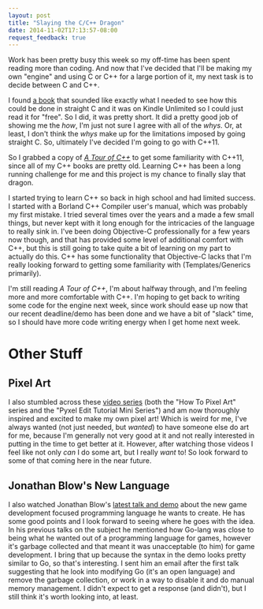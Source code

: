 ```yaml
---
layout: post
title: "Slaying the C/C++ Dragon"
date: 2014-11-02T17:13:57-08:00
request_feedback: true
---
```


Work has been pretty busy this week so my off-time has been spent reading more than coding.
And now that I've decided that I'll be making my own "engine" and using C or C++ for a large
portion of it, my next task is to decide between C and C++.

<!-- more -->

I found [a book][c-easily] that sounded like exactly what I needed to see how this could be
done in straight C and it was on Kindle Unlimited so I could just read it for "free". So I
did, it was pretty short. It did a pretty good job of showing me the _how_, I'm just not sure
I agree with all of the _whys_. Or, at least, I don't think the _whys_ make up for the
limitations imposed by going straight C. So, ultimately I've decided I'm going to go with
C++11.

So I grabbed a copy of [_A Tour of C++_][tour-of-cpp] to get some familiarity with C++11, since
all of my C++ books are pretty old. Learning C++ has been a long running challenge for me and
this project is my chance to finally slay that dragon.

I started trying to learn C++ so back in high school and had limited success. I started with
a Borland C++ Compiler user's manual, which was probably my first mistake. I tried several times
over the years and a made a few small things, but never kept with it long enough for the
intricacies of the language to really sink in. I've been doing Objective-C professionally for
a few years now though, and that has provided some level of additional comfort with C++, but
this is still going to take quite a bit of learning on my part to actually do this. C++ has
some functionality that Objective-C lacks that I'm really looking forward to getting some
familiarity with (Templates/Generics primarily).

I'm still reading _A Tour of C++_, I'm about halfway through, and I'm feeling more and more
comfortable with C++. I'm hoping to get back to writing some code for the engine next week,
since work should ease up now that our recent deadline/demo has been done and we have a bit
of "slack" time, so I should have more code writing energy when I get home next week.

# Other Stuff

## Pixel Art

I also stumbled across these [video series][how-to-pixel-art] (both the "How To Pixel Art"
series and the "Pyxel Edit Tutorial Mini Series") and am now thoroughly inspired
and excited to make my own pixel art! Which is weird for me, I've always wanted (not just
needed, but _wanted_) to have someone else do art for me, because I'm generally not very
good at it and not really interested in putting in the time to get better at it. However,
after watching those videos I feel like not only _can_ I do some art, but I really _want_
to! So look forward to some of that coming here in the near future.

## Jonathan Blow's New Language

I also watched Jonathan Blow's [latest talk and demo][jblow] about the new game development
focused programming language he wants to create. He has some good points and I look forward
to seeing where he goes with the idea. In his previous talks on the subject he mentioned
how Go-lang was close to being what he wanted out of a programming language for games,
however it's garbage collected and that meant it was unacceptable (to him) for game
development. I bring that up because the syntax in the demo looks pretty similar to Go, so
that's interesting. I sent him an email after the first talk suggesting that he look into
modifying Go (it's an open language) and remove the garbage collection, or work in a way to
disable it and do manual memory management. I didn't expect to get a response (and didn't),
but I still think it's worth looking into, at least.

[tour-of-cpp]: http://www.stroustrup.com/Tour.html
[c-easily]: http://www.amazon.com/C-Easily-SDL2-Stephen-Jones-ebook/dp/B00JVAO3OO
[how-to-pixel-art]: https://www.youtube.com/user/achebit/playlists
[jblow]: https://www.youtube.com/watch?v=UTqZNujQOlA

